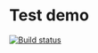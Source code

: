 # Test demo

[![Build status](https://ci.appveyor.com/api/projects/status/h3k89q8xr5hdn817?svg=true)](https://ci.appveyor.com/project/nmovchanskaya/ajs-homeworks-unit-tests-game)
